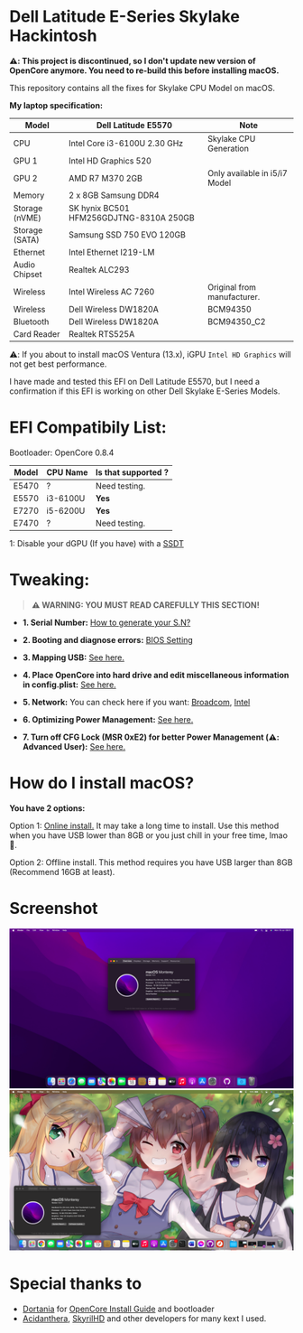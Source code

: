 # Dell Latitude E-Series Skylake Hackintosh

**⚠️: This project is discontinued, so I don't update new version of OpenCore anymore. You need to re-build this before installing macOS.**

This repository contains all the fixes for Skylake CPU Model on macOS.

**My laptop specification:**

| Model  | Dell Latitude E5570 | Note |
| ------------- | ------------- | --------|
| CPU | Intel Core i3-6100U 2.30 GHz | Skylake CPU Generation |
| GPU 1 | Intel HD Graphics 520 | |
| GPU 2 | AMD R7 M370 2GB | Only available in i5/i7 Model |
| Memory | 2 x 8GB Samsung DDR4 |  |
| Storage (nVME) | SK hynix BC501 HFM256GDJTNG-8310A 250GB |  |
| Storage (SATA) | Samsung SSD 750 EVO 120GB |  |
| Ethernet | Intel Ethernet I219-LM |  |
| Audio Chipset | Realtek ALC293 |  |
| Wireless | Intel Wireless AC 7260 | Original from manufacturer. |
| Wireless | Dell Wireless DW1820A | BCM94350 |
| Bluetooth | Dell Wireless DW1820A | BCM94350_C2 |
| Card Reader | Realtek RTS525A |  |

⚠️: If you about to install macOS Ventura (13.x), iGPU `Intel HD Graphics` will not get best performance.

I have made and tested this EFI on Dell Latitude E5570, but I need a confirmation if this EFI is working on other Dell Skylake E-Series Models.

# EFI Compatibily List:
Bootloader: OpenCore 0.8.4

| Model | CPU Name | Is that supported ? |
| ---- | ------ | ------ |
| E5470 |  ? | Need testing. | 
| E5570 |  i3-6100U | **Yes** | 
| E7270 |  i5-6200U | **Yes** |
| E7470 |  ? | Need testing. |

1: Disable your dGPU (If you have) with a [SSDT](https://dortania.github.io/Getting-Started-With-ACPI/Laptops/laptop-disable.html)

# Tweaking:
> **⚠️ WARNING: YOU MUST READ CAREFULLY THIS SECTION!**

- **1. Serial Number:** [How to generate your S.N?](https://github.com/quynkk1/e-series-skylake-hackintosh-dell/blob/main/Tutorials/SN-Gen.md)

- **2. Booting and diagnose errors:** [BIOS Setting](https://github.com/quynkk1/e-series-skylake-hackintosh-dell/blob/main/Tutorials/BIOS.md)

- **3. Mapping USB:** [See here.](https://github.com/USBToolBox/tool#usage)

- **4. Place OpenCore into hard drive and edit miscellaneous information in config.plist:** [See here.]()

- **5. Network:** You can check here if you want: [Broadcom](https://github.com/quynkk1/e-series-skylake-hackintosh-dell/blob/main/Tutorials/Wireless-Broadcom.md), [Intel](https://github.com/quynkk1/e-series-skylake-hackintosh-dell/blob/main/Tutorials/Wireless-Intel.md)

- **6. Optimizing Power Management:** [See here.](https://dortania.github.io/OpenCore-Post-Install/universal/pm.html#using-cpu-friend)

- **7. Turn off CFG Lock (MSR 0xE2) for better Power Management (⚠️: Advanced User):** [See here.](https://github.com/dreamwhite/bios-extraction-guide/tree/master/Dell)


# How do I install macOS?

**You have 2 options:**

Option 1: [Online install.](https://dortania.github.io/OpenCore-Install-Guide/installer-guide/) It may take a long time to install. Use this method when you have USB lower than 8GB or you just chill in your free time, lmao 🐸.

Option 2: Offline install. This method requires you have USB larger than 8GB (Recommend 16GB at least).

# Screenshot
![SCS1](https://github.com/quynkk1/e-series-skylake-hackintosh-dell/blob/main/Image/Image.jpeg)
![SCS2](https://github.com/quynkk1/e-series-skylake-hackintosh-dell/blob/main/Image/Image%202.png)

# Special thanks to
- [Dortania](https://github.com/dortania) for [OpenCore Install Guide](https://dortania.github.io/OpenCore-Install-Guide/) and bootloader
- [Acidanthera](https://github.com/acidanthera), [SkyrilHD](https://github.com/SkyrilHD) and other developers for many kext I used.
